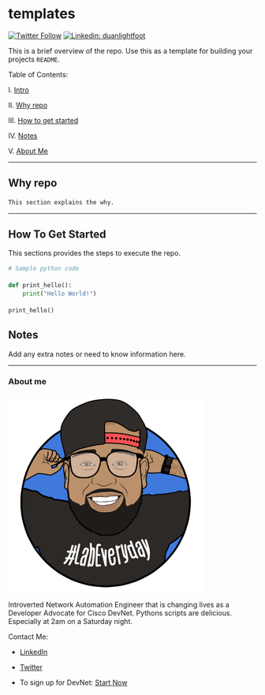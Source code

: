 # templates

[![Twitter Follow](https://img.shields.io/twitter/follow/labeveryday?label=Follow)](https://twitter.com/labeveryday)
[![Linkedin: duanlightfoot](https://img.shields.io/badge/-duan%20lightfoot-blue?style=flat-square&logo=Linkedin&logoColor=white&link=https://www.linkedin.com/in/duanlightfoot/)](https://www.linkedin.com/in/duanlightfoot/)

This is a brief overview of the repo. Use this as a template for building your projects `README`.

Table of Contents:

I. [Intro](https://github.com/labeveryday/templates#templates)

II. [Why repo](https://github.com/labeveryday/templates#why-repo)

III. [How to get started](https://github.com/labeveryday/templates#how-to-get-started)

IV. [Notes](https://github.com/labeveryday/templates#notes)

V. [About Me](https://github.com/labeveryday/templates#about-me)

___

## Why repo

```bash
This section explains the why.
```

___

## How To Get Started

This sections provides the steps to execute the repo.

```python
# Sample python code

def print_hello():
    print("Hello World!")

print_hello()
```

## Notes

Add any extra notes or need to know information here.

___

### About me

![image](./images/me.png "Add images in the images folder")

Introverted Network Automation Engineer that is changing lives as a Developer Advocate for Cisco DevNet. Pythons scripts are delicious. Especially at 2am on a Saturday night.

Contact Me:

- [LinkedIn](https://www.linkedin.com/in/duanlightfoot/)

- [Twitter](https://twitter.com/labeveryday)

- To sign up for DevNet: [Start Now](http://cs.co/startnowduan)
